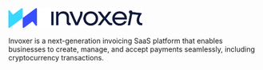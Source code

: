 <img src="/assets/logo.svg" height="40">

Invoxer is a next-generation invoicing SaaS platform that enables businesses to create, manage, and accept payments seamlessly, including cryptocurrency transactions.
